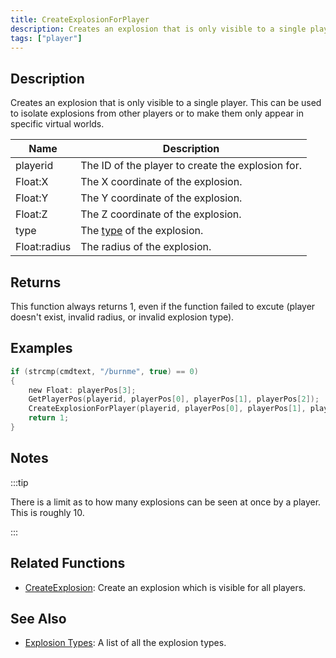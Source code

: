 ```yaml
---
title: CreateExplosionForPlayer
description: Creates an explosion that is only visible to a single player.
tags: ["player"]
---
```


<VersionWarn version='SA-MP 0.3z R2-2' />

## Description

Creates an explosion that is only visible to a single player. This can be used to isolate explosions from other players or to make them only appear in specific virtual worlds.

| Name         | Description                                              |
| ------------ | -------------------------------------------------------- |
| playerid     | The ID of the player to create the explosion for.        |
| Float:X      | The X coordinate of the explosion.                       |
| Float:Y      | The Y coordinate of the explosion.                       |
| Float:Z      | The Z coordinate of the explosion.                       |
| type         | The [type](../resources/explosionlist) of the explosion. |
| Float:radius | The radius of the explosion.                             |

## Returns

This function always returns 1, even if the function failed to excute (player doesn't exist, invalid radius, or invalid explosion type).

## Examples

```c
if (strcmp(cmdtext, "/burnme", true) == 0)
{
    new Float: playerPos[3];
    GetPlayerPos(playerid, playerPos[0], playerPos[1], playerPos[2]);
    CreateExplosionForPlayer(playerid, playerPos[0], playerPos[1], playerPos[2], 1, 10.0);
    return 1;
}
```

## Notes

:::tip

There is a limit as to how many explosions can be seen at once by a player. This is roughly 10.

:::

## Related Functions

- [CreateExplosion](CreateExplosion): Create an explosion which is visible for all players.

## See Also

- [Explosion Types](../resources/explosionlist): A list of all the explosion types.

